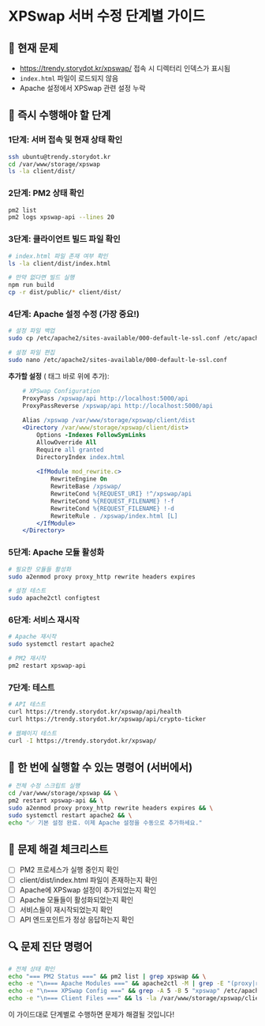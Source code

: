 # XPSwap 서버 수정 단계별 가이드

## 🚨 현재 문제
- https://trendy.storydot.kr/xpswap/ 접속 시 디렉터리 인덱스가 표시됨
- `index.html` 파일이 로드되지 않음
- Apache 설정에서 XPSwap 관련 설정 누락

## 🔧 즉시 수행해야 할 단계

### 1단계: 서버 접속 및 현재 상태 확인
```bash
ssh ubuntu@trendy.storydot.kr
cd /var/www/storage/xpswap
ls -la client/dist/
```

### 2단계: PM2 상태 확인
```bash
pm2 list
pm2 logs xpswap-api --lines 20
```

### 3단계: 클라이언트 빌드 파일 확인
```bash
# index.html 파일 존재 여부 확인
ls -la client/dist/index.html

# 만약 없다면 빌드 실행
npm run build
cp -r dist/public/* client/dist/
```

### 4단계: Apache 설정 수정 (가장 중요!)
```bash
# 설정 파일 백업
sudo cp /etc/apache2/sites-available/000-default-le-ssl.conf /etc/apache2/sites-available/000-default-le-ssl.conf.backup

# 설정 파일 편집
sudo nano /etc/apache2/sites-available/000-default-le-ssl.conf
```

**추가할 설정** (</VirtualHost> 태그 바로 위에 추가):
```apache
    # XPSwap Configuration
    ProxyPass /xpswap/api http://localhost:5000/api
    ProxyPassReverse /xpswap/api http://localhost:5000/api
    
    Alias /xpswap /var/www/storage/xpswap/client/dist
    <Directory /var/www/storage/xpswap/client/dist>
        Options -Indexes FollowSymLinks
        AllowOverride All
        Require all granted
        DirectoryIndex index.html
        
        <IfModule mod_rewrite.c>
            RewriteEngine On
            RewriteBase /xpswap/
            RewriteCond %{REQUEST_URI} !^/xpswap/api
            RewriteCond %{REQUEST_FILENAME} !-f
            RewriteCond %{REQUEST_FILENAME} !-d
            RewriteRule . /xpswap/index.html [L]
        </IfModule>
    </Directory>
```

### 5단계: Apache 모듈 활성화
```bash
# 필요한 모듈들 활성화
sudo a2enmod proxy proxy_http rewrite headers expires

# 설정 테스트
sudo apache2ctl configtest
```

### 6단계: 서비스 재시작
```bash
# Apache 재시작
sudo systemctl restart apache2

# PM2 재시작
pm2 restart xpswap-api
```

### 7단계: 테스트
```bash
# API 테스트
curl https://trendy.storydot.kr/xpswap/api/health
curl https://trendy.storydot.kr/xpswap/api/crypto-ticker

# 웹페이지 테스트
curl -I https://trendy.storydot.kr/xpswap/
```

## 🚀 한 번에 실행할 수 있는 명령어 (서버에서)

```bash
# 전체 수정 스크립트 실행
cd /var/www/storage/xpswap && \
pm2 restart xpswap-api && \
sudo a2enmod proxy proxy_http rewrite headers expires && \
sudo systemctl restart apache2 && \
echo "✅ 기본 설정 완료. 이제 Apache 설정을 수동으로 추가하세요."
```

## 📝 문제 해결 체크리스트

- [ ] PM2 프로세스가 실행 중인지 확인
- [ ] client/dist/index.html 파일이 존재하는지 확인
- [ ] Apache에 XPSwap 설정이 추가되었는지 확인
- [ ] Apache 모듈들이 활성화되었는지 확인
- [ ] 서비스들이 재시작되었는지 확인
- [ ] API 엔드포인트가 정상 응답하는지 확인

## 🔍 문제 진단 명령어

```bash
# 전체 상태 확인
echo "=== PM2 Status ===" && pm2 list | grep xpswap && \
echo -e "\n=== Apache Modules ===" && apache2ctl -M | grep -E "(proxy|rewrite)" && \
echo -e "\n=== XPSwap Config ===" && grep -A 5 -B 5 "xpswap" /etc/apache2/sites-available/000-default-le-ssl.conf && \
echo -e "\n=== Client Files ===" && ls -la /var/www/storage/xpswap/client/dist/ | head -10
```

이 가이드대로 단계별로 수행하면 문제가 해결될 것입니다!
